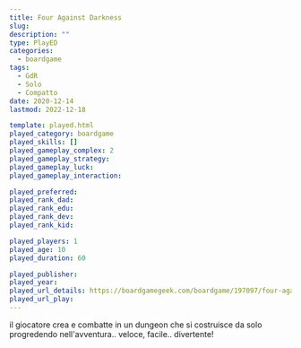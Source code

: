 ```yaml
---
title: Four Against Darkness
slug: 
description: ""
type: PlayED
categories:
  - boardgame
tags:
  - GdR
  - Solo
  - Compatto
date: 2020-12-14
lastmod: 2022-12-18

template: played.html
played_category: boardgame
played_skills: []
played_gameplay_complex: 2
played_gameplay_strategy:
played_gameplay_luck:
played_gameplay_interaction:

played_preferred:
played_rank_dad: 
played_rank_edu: 
played_rank_dev: 
played_rank_kid: 

played_players: 1
played_age: 10
played_duration: 60

played_publisher: 
played_year: 
played_url_details: https://boardgamegeek.com/boardgame/197097/four-against-darkness
played_url_play: 
---
```


il giocatore crea e combatte in un dungeon che si costruisce da solo progredendo nell'avventura.. veloce, facile.. divertente!


